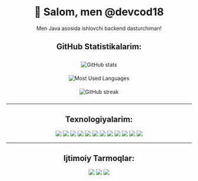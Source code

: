 <div align="center">

# 👋 Salom, men @devcod18
Men Java asosida ishlovchi backend dasturchiman!
##

## GitHub Statistikalarim:
<div align="center"> 
  <img src="https://github-readme-stats.vercel.app/api?username=devcod18&show_icons=true&theme=radical" alt="GitHub stats" style="display:inline-block; margin:10px;" /> 
  <br>
  <img src="https://github-readme-stats.vercel.app/api/top-langs/?username=devcod18&layout=compact&theme=radical" alt="Most Used Languages" style="display:inline-block; margin:10px;" />
  <br>
  <img src="https://github-readme-streak-stats.herokuapp.com/?user=devcod18&theme=radical" alt="GitHub streak" style="display:inline-block; margin:10px;" />
</div>

---

## Texnologiyalarim:
<div align="center">
  <img src="https://img.shields.io/badge/-Java-007396?style=flat&logo=java"/>
  <img src="https://img.shields.io/badge/-Spring%20Boot-6DB33F?style=flat&logo=springboot"/>
  <img src="https://img.shields.io/badge/-PostgreSQL-336791?style=flat&logo=postgresql"/>
  <img src="https://img.shields.io/badge/-Hibernate-59666C?style=flat&logo=hibernate"/>
  <img src="https://img.shields.io/badge/-Docker-2496ED?style=flat&logo=docker"/>
  <img src="https://img.shields.io/badge/-Redis-DC382D?style=flat&logo=redis"/>
  <img src="https://img.shields.io/badge/-Git-F05032?style=flat&logo=git"/>
  <img src="https://img.shields.io/badge/-Rest%20API-25D366?style=flat&logo=restapi"/>
  <img src="https://img.shields.io/badge/-Maven-C71A36?style=flat&logo=maven"/>
  <img src="https://img.shields.io/badge/-HTML5-E34F26?style=flat&logo=html5"/>
  <img src="https://img.shields.io/badge/-Spring%20Data%20JPA-6DB33F?style=flat&logo=springboot"/>
  <img src="https://img.shields.io/badge/-Spring%20Security-6DB33F?style=flat&logo=springboot"/>
</div>

---

## Ijtimoiy Tarmoqlar:
<div align="center">
  <a href="https://www.instagram.com/dev.crw"><img src="https://img.shields.io/badge/Instagram-%23E4405F?style=flat&logo=instagram&logoColor=white"/></a>
  <a href="https://www.linkedin.com/in/devcod18"><img src="https://img.shields.io/badge/LinkedIn-%230A66C2?style=flat&logo=linkedin&logoColor=white"/></a>
  <a href="https://twitter.com/dev.crw"><img src="https://img.shields.io/badge/Twitter-%231DA1F2?style=flat&logo=twitter&logoColor=white"/></a>
</div>

</div>
